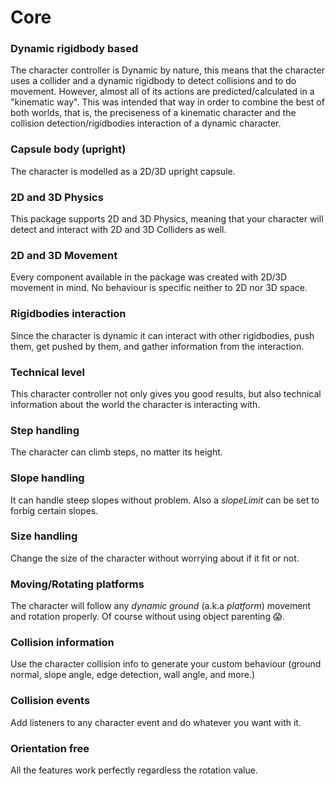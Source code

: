 # Core

### Dynamic rigidbody based

The character controller is Dynamic by nature, this means that the character uses a collider and a dynamic rigidbody to detect collisions and to do movement. However, almost all of its actions are predicted/calculated in a "kinematic way". This was intended that way in order to combine the best of both worlds, that is, the preciseness of a kinematic character and the collision detection/rigidbodies interaction of a dynamic character.

### Capsule body \(upright\)

The character is modelled as a 2D/3D upright capsule.

### **2D and 3D Physics**

This package supports 2D and 3D Physics, meaning that your character will detect and interact with 2D and 3D Colliders as well.

### **2D and 3D Movement**

Every component available in the package was created with 2D/3D movement in mind. No behaviour is specific neither to 2D nor 3D space.

### **Rigidbodies interaction**

Since the character is dynamic it can interact with other rigidbodies, push them, get pushed by them, and gather information from the interaction.

### **Technical level**

This character controller not only gives you good results, but also technical information about the world the character is interacting with.

### Step handling

The character can climb steps, no matter its height.

### Slope handling

It can handle steep slopes without problem. Also a _slopeLimit_ can be set to forbig certain slopes.

### Size handling

Change the size of the character without worrying about if it fit or not.

### Moving/Rotating platforms

The character will follow any _dynamic ground_ \(a.k.a _platform_\) movement and rotation properly. Of course without using object parenting 😱.

### Collision information

Use the character collision info to generate your custom behaviour \(ground normal, slope angle, edge detection, wall angle, and more.\)

### Collision events

Add listeners to any character event and do whatever you want with it.

### Orientation free

All the features work perfectly regardless the rotation value.

  



